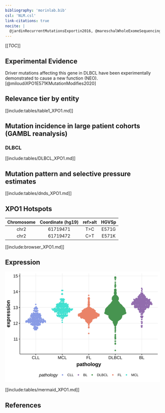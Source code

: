 ```yaml
---
bibliography: 'morinlab.bib'
csl: 'NLM.csl'
link-citations: true
nocite: |
  @jardinRecurrentMutationsExportin2016, @mareschalWholeExomeSequencing2016, @reddyGeneticFunctionalDrivers2017, 
---
```


[[_TOC_]]


## Experimental Evidence

Driver mutations affecting this gene in DLBCL have been experimentally demonstrated to cause a new function (NEO).[@miloudiXPO1E571KMutationModifies2020]

## Relevance tier by entity

[[include:tables/table1_XPO1.md]]

## Mutation incidence in large patient cohorts (GAMBL reanalysis)

### DLBCL
[[include:tables/DLBCL_XPO1.md]]

## Mutation pattern and selective pressure estimates

[[include:tables/dnds_XPO1.md]]

## XPO1 Hotspots

| Chromosome |Coordinate (hg19) | ref>alt | HGVSp | 
 | :---:| :---: | :--: | :---: |
| chr2 | 61719471 | T>C | E571G |
| chr2 | 61719472 | C>T | E571K |

[[include:browser_XPO1.md]]

## Expression
![](images/gene_expression/XPO1_by_pathology.svg)
<!-- ORIGIN: mareschalWholeExomeSequencing2016 -->
<!-- DLBCL: mareschalWholeExomeSequencing2016 -->
<!-- PMBL: jardinRecurrentMutationsExportin2016a -->

[[include:tables/mermaid_XPO1.md]]

## References
